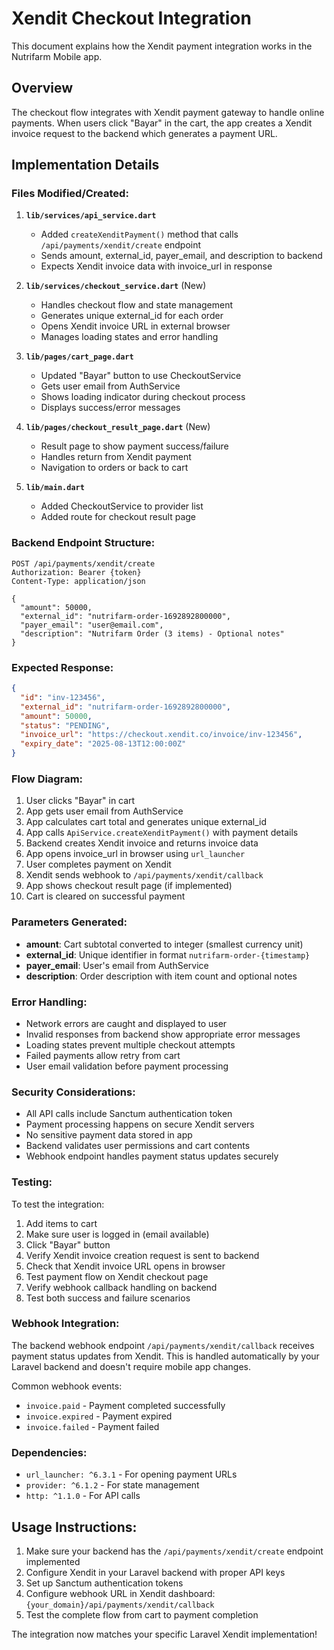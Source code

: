 # Xendit Checkout Integration

This document explains how the Xendit payment integration works in the Nutrifarm Mobile app.

## Overview

The checkout flow integrates with Xendit payment gateway to handle online payments. When users click "Bayar" in the cart, the app creates a Xendit invoice request to the backend which generates a payment URL.

## Implementation Details

### Files Modified/Created:

1. **`lib/services/api_service.dart`**
   - Added `createXenditPayment()` method that calls `/api/payments/xendit/create` endpoint
   - Sends amount, external_id, payer_email, and description to backend
   - Expects Xendit invoice data with invoice_url in response

2. **`lib/services/checkout_service.dart`** (New)
   - Handles checkout flow and state management
   - Generates unique external_id for each order
   - Opens Xendit invoice URL in external browser
   - Manages loading states and error handling

3. **`lib/pages/cart_page.dart`**
   - Updated "Bayar" button to use CheckoutService
   - Gets user email from AuthService
   - Shows loading indicator during checkout process
   - Displays success/error messages

4. **`lib/pages/checkout_result_page.dart`** (New)
   - Result page to show payment success/failure
   - Handles return from Xendit payment
   - Navigation to orders or back to cart

5. **`lib/main.dart`**
   - Added CheckoutService to provider list
   - Added route for checkout result page

### Backend Endpoint Structure:

```http
POST /api/payments/xendit/create
Authorization: Bearer {token}
Content-Type: application/json

{
  "amount": 50000,
  "external_id": "nutrifarm-order-1692892800000",
  "payer_email": "user@email.com",  
  "description": "Nutrifarm Order (3 items) - Optional notes"
}
```

### Expected Response:

```json
{
  "id": "inv-123456",
  "external_id": "nutrifarm-order-1692892800000", 
  "amount": 50000,
  "status": "PENDING",
  "invoice_url": "https://checkout.xendit.co/invoice/inv-123456",
  "expiry_date": "2025-08-13T12:00:00Z"
}
```

### Flow Diagram:

1. User clicks "Bayar" in cart
2. App gets user email from AuthService
3. App calculates cart total and generates unique external_id
4. App calls `ApiService.createXenditPayment()` with payment details
5. Backend creates Xendit invoice and returns invoice data
6. App opens invoice_url in browser using `url_launcher`
7. User completes payment on Xendit
8. Xendit sends webhook to `/api/payments/xendit/callback`
9. App shows checkout result page (if implemented)
10. Cart is cleared on successful payment

### Parameters Generated:

- **amount**: Cart subtotal converted to integer (smallest currency unit)
- **external_id**: Unique identifier in format `nutrifarm-order-{timestamp}`
- **payer_email**: User's email from AuthService
- **description**: Order description with item count and optional notes

### Error Handling:

- Network errors are caught and displayed to user
- Invalid responses from backend show appropriate error messages
- Loading states prevent multiple checkout attempts
- Failed payments allow retry from cart
- User email validation before payment processing

### Security Considerations:

- All API calls include Sanctum authentication token
- Payment processing happens on secure Xendit servers
- No sensitive payment data stored in app
- Backend validates user permissions and cart contents
- Webhook endpoint handles payment status updates securely

### Testing:

To test the integration:

1. Add items to cart
2. Make sure user is logged in (email available)
3. Click "Bayar" button
4. Verify Xendit invoice creation request is sent to backend
5. Check that Xendit invoice URL opens in browser
6. Test payment flow on Xendit checkout page
7. Verify webhook callback handling on backend
8. Test both success and failure scenarios

### Webhook Integration:

The backend webhook endpoint `/api/payments/xendit/callback` receives payment status updates from Xendit. This is handled automatically by your Laravel backend and doesn't require mobile app changes.

Common webhook events:
- `invoice.paid` - Payment completed successfully
- `invoice.expired` - Payment expired
- `invoice.failed` - Payment failed

### Dependencies:

- `url_launcher: ^6.3.1` - For opening payment URLs
- `provider: ^6.1.2` - For state management  
- `http: ^1.1.0` - For API calls

## Usage Instructions:

1. Make sure your backend has the `/api/payments/xendit/create` endpoint implemented
2. Configure Xendit in your Laravel backend with proper API keys
3. Set up Sanctum authentication tokens
4. Configure webhook URL in Xendit dashboard: `{your_domain}/api/payments/xendit/callback`
5. Test the complete flow from cart to payment completion

The integration now matches your specific Laravel Xendit implementation!
